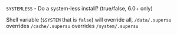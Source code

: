 <code>SYSTEMLESS</code> - Do a system-less install? (true/false, 6.0+ only)

Shell variable (<code>$SYSTEM</code> that is <code>false</code>) will override all, <code>/data/.supersu</code> overrides <code>/cache/.supersu</code> overrides <code>/system/.supersu</code>

